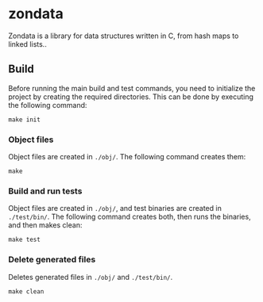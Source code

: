 # zondata
Zondata is a library for data structures written in C, from hash maps to linked lists..

## Build
Before running the main build and test commands, you need to initialize the project by creating the required directories. This can be done by executing the following command:

```
make init
```

### Object files

Object files are created in `./obj/`. The following command creates them:

```
make
```

### Build and run tests

Object files are created in `./obj/`, and test binaries are created in `./test/bin/`. The following command creates both, then runs the binaries, and then makes clean:

```
make test
```

### Delete generated files

Deletes generated files in `./obj/` and `./test/bin/`.

```
make clean
```
